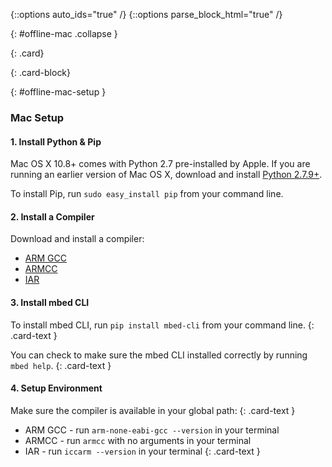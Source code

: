 {::options auto_ids="true" /}
{::options parse_block_html="true" /}

{: #offline-mac .collapse }
<div>

{: .card}
<div>

{: .card-block}
<div>

{: #offline-mac-setup }
### Mac Setup

#### 1. Install Python & Pip

Mac OS X 10.8+ comes with Python 2.7 pre-installed by Apple. If you are running an earlier version of Mac OS X, download and install [Python 2.7.9+](https://www.python.org/downloads/mac-osx/).

To install Pip, run `sudo easy_install pip` from your command line.

#### 2. Install a Compiler

Download and install a compiler:

* [ARM GCC ](https://developer.arm.com/open-source/gnu-toolchain/gnu-rm/downloads)  
* [ARMCC ](https://developer.arm.com/products/software-development-tools/compilers/arm-compiler/downloads/version-5)  
* [IAR](https://www.iar.com/iar-embedded-workbench/tools-for-arm/)  

#### 3. Install mbed CLI

To install mbed CLI, run `pip install mbed-cli` from your command line.
{: .card-text }

You can check to make sure the mbed CLI installed correctly by running `mbed help`.
{: .card-text }

#### 4. Setup Environment

Make sure the compiler is available in your global path:
{: .card-text }

  * ARM GCC - run `arm-none-eabi-gcc --version` in your terminal
  * ARMCC - run `armcc` with no arguments in your terminal
  * IAR - run `iccarm --version` in your terminal
{: .card-text }

</div>
</div>
</div>
<p></p>